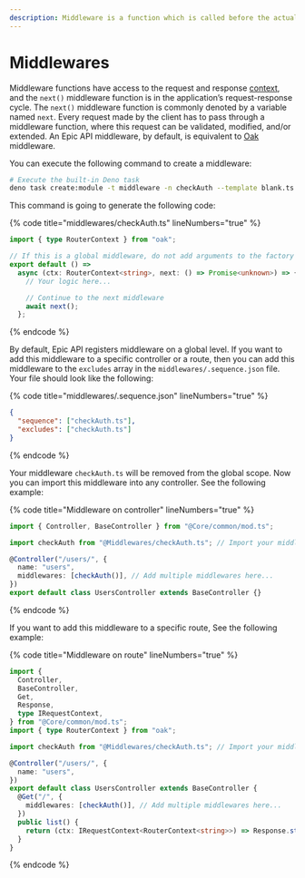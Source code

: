 ```yaml
---
description: Middleware is a function which is called before the actual request handler.
---
```


# Middlewares

Middleware functions have access to the request and response [context](https://oakserver.github.io/oak/#context), and the `next()` middleware function is in the application’s request-response cycle. The `next()` middleware function is commonly denoted by a variable named `next`. Every request made by the client has to pass through a middleware function, where this request can be validated, modified, and/or extended. An Epic API middleware, by default, is equivalent to [Oak](https://oakserver.github.io/oak) middleware.

You can execute the following command to create a middleware:

```bash
# Execute the built-in Deno task
deno task create:module -t middleware -n checkAuth --template blank.ts
```

This command is going to generate the following code:

{% code title="middlewares/checkAuth.ts" lineNumbers="true" %}
```typescript
import { type RouterContext } from "oak";

// If this is a global middleware, do not add arguments to the factory function.
export default () =>
  async (ctx: RouterContext<string>, next: () => Promise<unknown>) => {
    // Your logic here...

    // Continue to the next middleware
    await next();
  };

```
{% endcode %}

By default, Epic API registers middleware on a global level. If you want to add this middleware to a specific controller or a route, then you can add this middleware to the `excludes` array in the `middlewares/.sequence.json` file. Your file should look like the following:

{% code title="middlewares/.sequence.json" lineNumbers="true" %}
```json
{
  "sequence": ["checkAuth.ts"],
  "excludes": ["checkAuth.ts"]
}

```
{% endcode %}

Your middleware `checkAuth.ts` will be removed from the global scope. Now you can import this middleware into any controller. See the following example:

{% code title="Middleware on controller" lineNumbers="true" %}
```typescript
import { Controller, BaseController } from "@Core/common/mod.ts";

import checkAuth from "@Middlewares/checkAuth.ts"; // Import your middleware

@Controller("/users/", {
  name: "users",
  middlewares: [checkAuth()], // Add multiple middlewares here...
})
export default class UsersController extends BaseController {}

```
{% endcode %}

If you want to add this middleware to a specific route, See the following example:

{% code title="Middleware on route" lineNumbers="true" %}
```typescript
import {
  Controller,
  BaseController,
  Get,
  Response,
  type IRequestContext,
} from "@Core/common/mod.ts";
import { type RouterContext } from "oak";

import checkAuth from "@Middlewares/checkAuth.ts"; // Import your middleware

@Controller("/users/", {
  name: "users",
})
export default class UsersController extends BaseController {
  @Get("/", {
    middlewares: [checkAuth()], // Add multiple middlewares here...
  })
  public list() {
    return (ctx: IRequestContext<RouterContext<string>>) => Response.status(true);
  }
}

```
{% endcode %}
